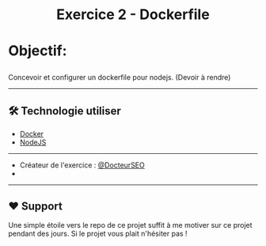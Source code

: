
# <p align="center">Exercice 2 - Dockerfile </p>

# <p align="left">Objectif:</p>
Concevoir et configurer un dockerfile pour nodejs.
(Devoir à rendre)
<hr>


## 🛠️ Technologie utiliser
- [Docker](https://www.docker.com/)
- [NodeJS](https://nodejs.org/)
   

<hr>

- Créateur de l'exercice : [@DocteurSEO](https://github.com/DocteurSEO)
- 
<hr>

## ❤️ Support  
Une simple étoile vers le repo de ce projet suffit à me motiver sur ce projet pendant des jours. Si le projet vous plait n'hésiter pas !
